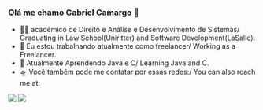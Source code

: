 ### Olá me chamo Gabriel Camargo 👋

- 👨‍🎓 acadêmico de Direito e Análise e Desenvolvimento de Sistemas/ Graduating in Law School(Uniritter) and Software Development(LaSalle).
- 🔭 Eu estou trabalhando atualmente como freelancer/ Working as a Freelancer.
- 🌱 Atualmente Aprendendo Java e C/ Learning Java and C.
- 🛸 Você tambêm pode me contatar por essas redes:/ You can also reach me at:
<div> 

  <a href = "mailto:gabriel.camargoadv@gmail.com"><img src="https://img.shields.io/badge/-Gmail-%23333?style=for-the-badge&logo=gmail&logoColor=white" target="_blank"></a>
  <a href="https://www.linkedin.com/in/gabriel-camargo-adv/" target="_blank"><img src="https://img.shields.io/badge/-LinkedIn-%230077B5?style=for-the-badge&logo=linkedin&logoColor=white" target="_blank"></a> 
 
</div>
